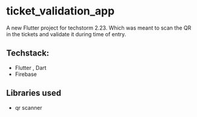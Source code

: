 # ticket_validation_app

A new Flutter project for techstorm 2.23. Which was meant to scan the QR in the tickets and validate it during time of entry.

## Techstack:

- Flutter , Dart
- Firebase

## Libraries used

- qr scanner




